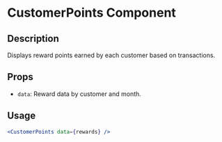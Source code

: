 # CustomerPoints Component

## Description
Displays reward points earned by each customer based on transactions.

## Props
- `data`: Reward data by customer and month.

## Usage
```jsx
<CustomerPoints data={rewards} />
